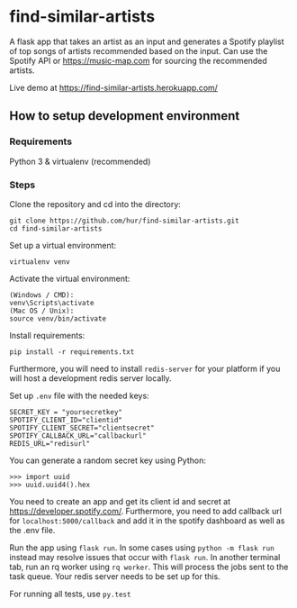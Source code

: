 # find-similar-artists

A flask app that takes an artist as an input and generates a Spotify playlist of top songs of artists recommended based on the input.
Can use the Spotify API or https://music-map.com for sourcing the recommended artists.

Live demo at https://find-similar-artists.herokuapp.com/

## How to setup development environment
### Requirements
Python 3 & virtualenv (recommended)
### Steps
Clone the repository and cd into the directory:
```
git clone https://github.com/hur/find-similar-artists.git
cd find-similar-artists
```
Set up a virtual environment:

`virtualenv venv`

Activate the virtual environment:
```
(Windows / CMD):
venv\Scripts\activate
(Mac OS / Unix):
source venv/bin/activate 
```
Install requirements:

`pip install -r requirements.txt`

Furthermore, you will need to install `redis-server` for your platform if you will host a development redis server locally.

Set up `.env` file with the needed keys:

```
SECRET_KEY = "yoursecretkey"
SPOTIFY_CLIENT_ID="clientid"
SPOTIFY_CLIENT_SECRET="clientsecret"
SPOTIFY_CALLBACK_URL="callbackurl"
REDIS_URL="redisurl"
```
You can generate a random secret key using Python:
```
>>> import uuid
>>> uuid.uuid4().hex
```

You need to create an app and get its client id and secret at https://developer.spotify.com/.
Furthermore, you need to add callback url for `localhost:5000/callback` and add it in the spotify dashboard as well as the .env
file. 


Run the app using `flask run`. In some cases using `python -m flask run` instead may resolve issues that occur with `flask run`.
In another terminal tab, run an rq worker using `rq worker`. This will process the jobs sent to the task queue. Your redis server needs to be set up for this.

For running all tests, use `py.test`

